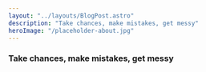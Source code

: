 ```yaml
---
layout: "../layouts/BlogPost.astro"
description: "Take chances, make mistakes, get messy"
heroImage: "/placeholder-about.jpg"
---
```

### Take chances, make mistakes, get messy